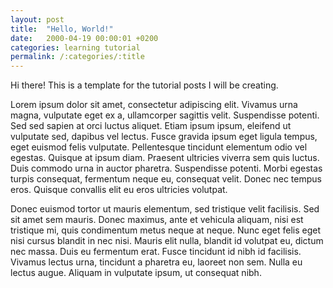 ```yaml
---
layout: post
title:  "Hello, World!"
date:   2000-04-19 00:00:01 +0200
categories: learning tutorial
permalink: /:categories/:title
---
```

Hi there! This is a template for the tutorial posts I will be creating.

Lorem ipsum dolor sit amet, consectetur adipiscing elit. Vivamus urna magna, vulputate eget ex a, ullamcorper sagittis velit. Suspendisse potenti. Sed sed sapien at orci luctus aliquet. Etiam ipsum ipsum, eleifend ut vulputate sed, dapibus vel lectus. Fusce gravida ipsum eget ligula tempus, eget euismod felis vulputate. Pellentesque tincidunt elementum odio vel egestas. Quisque at ipsum diam. Praesent ultricies viverra sem quis luctus. Duis commodo urna in auctor pharetra. Suspendisse potenti. Morbi egestas turpis consequat, fermentum neque eu, consequat velit. Donec nec tempus eros. Quisque convallis elit eu eros ultricies volutpat.

Donec euismod tortor ut mauris elementum, sed tristique velit facilisis. Sed sit amet sem mauris. Donec maximus, ante et vehicula aliquam, nisi est tristique mi, quis condimentum metus neque at neque. Nunc eget felis eget nisi cursus blandit in nec nisi. Mauris elit nulla, blandit id volutpat eu, dictum nec massa. Duis eu fermentum erat. Fusce tincidunt id nibh id facilisis. Vivamus lectus urna, tincidunt a pharetra eu, laoreet non sem. Nulla eu lectus augue. Aliquam in vulputate ipsum, ut consequat nibh.
